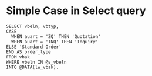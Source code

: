 # Simple Case in Select query

```abap
SELECT vbeln, vbtyp,
CASE
  WHEN auart = 'ZQ' THEN 'Quotation'
  WHEN auart = 'INQ' THEN 'Inquiry'
ELSE 'Standard Order'
END AS order_type
FROM vbak
WHERE vbeln IN @s_vbeln
INTO @DATA(lw_vbak).
```
